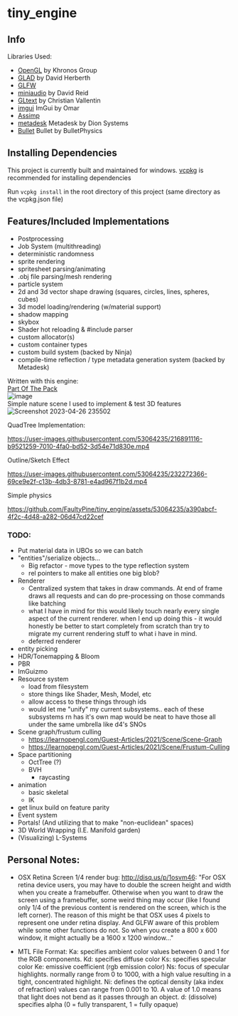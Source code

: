 # tiny_engine

## Info

Libraries Used:
- [OpenGL](https://www.opengl.org/) by Khronos Group
- [GLAD](https://glad.dav1d.de/) by David Herberth
- [GLFW](https://www.glfw.org/)
- [miniaudio](https://github.com/mackron/miniaudio) by David Reid
- [GLtext](https://github.com/vallentin/glText) by Christian Vallentin 
- [imgui](https://github.com/ocornut/imgui) ImGui by Omar
- [Assimp](https://github.com/assimp/assimp) 
- [metadesk](https://dion.systems/metadesk) Metadesk by Dion Systems
- [Bullet](https://github.com/bulletphysics/bullet3) Bullet by BulletPhysics


## Installing Dependencies

This project is currently built and maintained for windows. [vcpkg](https://vcpkg.io/en/) is recommended for installing dependencies

Run `vcpkg install` in the root directory of this project (same directory as the vcpkg.json file)

## Features/Included Implementations
- Postprocessing
- Job System (multithreading)
- deterministic randomness
- sprite rendering
- spritesheet parsing/animating
- .obj file parsing/mesh rendering
- particle system
- 2d and 3d vector shape drawing (squares, circles, lines, spheres, cubes)
- 3d model loading/rendering (w/material support)
- shadow mapping
- skybox
- Shader hot reloading & #include parser
- custom allocator(s)
- custom container types
- custom build system (backed by Ninja)
- compile-time reflection / type metadata generation system (backed by Metadesk)


Written with this engine:  
[Part Of The Pack](https://faultypine.itch.io/part-of-the-pack)  
![image](https://user-images.githubusercontent.com/53064235/211900902-6c979f44-357a-4449-adf0-40598d9a7edb.png)  
Simple nature scene I used to implement & test 3D features  
![Screenshot 2023-04-26 235502](https://user-images.githubusercontent.com/53064235/234755544-509599a3-1df1-4656-bcd0-6be7c841b4fb.png)


QuadTree Implementation:  

https://user-images.githubusercontent.com/53064235/216891116-b9521259-7010-4fa0-bd52-3d54e71d830e.mp4  

Outline/Sketch Effect  

https://user-images.githubusercontent.com/53064235/232272366-69ce9e2f-c13b-4db3-8781-e4ad967f1b2d.mp4  
  
Simple physics

https://github.com/FaultyPine/tiny_engine/assets/53064235/a390abcf-4f2c-4d48-a282-06d47cd22cef



### TODO:

- Put material data in UBOs so we can batch
- "entities"/serialize objects... 
    - Big refactor - move types to the type reflection system
    - rel pointers to make all entities one big blob?
- Renderer
    - Centralized system that takes in draw commands. At end of frame draws all requests and can
        do pre-processing on those commands like batching
    - what I have in mind for this would likely touch nearly every single aspect of the current renderer.
        when I end up doing this - it would honestly be better to start completely from scratch than try to migrate my current
        rendering stuff to what i have in mind.
    - deferred renderer
- entity picking
- HDR/Tonemapping & Bloom
- PBR
- ImGuizmo
- Resource system
    - load from filesystem
    - store things like Shader, Mesh, Model, etc
    - allow access to these things through ids
    - would let me "unify" my current subsystems.. each of these subsystems rn has it's own map
        would be neat to have those all under the same umbrella like d4's SNOs
- Scene graph/frustum culling 
    - https://learnopengl.com/Guest-Articles/2021/Scene/Scene-Graph
    - https://learnopengl.com/Guest-Articles/2021/Scene/Frustum-Culling
- Space partitioning
    - OctTree (?)
    - BVH
        - raycasting
- animation
    - basic skeletal
    - IK
- get linux build on feature parity
- Event system
- Portals! (And utilizing that to make "non-euclidean" spaces)
- 3D World Wrapping (I.E. Manifold garden)
- (Visualizing) L-Systems



## Personal Notes:
- OSX Retina Screen 1/4 render bug:
    http://disq.us/p/1osvm46: "For OSX retina device users, you may have to double the screen height and width when you create a framebuffer. Otherwise when you want to draw the screen using a framebuffer, some weird thing may occur (like I found only 1/4 of the previous content is rendered on the screen, which is the left corner).
    The reason of this might be that OSX uses 4 pixels to represent one under retina display. And GLFW aware of this problem while some other functions do not. So when you create a 800 x 600 window, it might actually be a 1600 x 1200 window..."

- MTL File Format:
Ka: specifies ambient color     values between 0 and 1 for the RGB components.
Kd: specifies diffuse color
Ks: specifies specular color
Ke: emissive coefficient (rgb emission color)
Ns: focus of specular highlights. normally range from 0 to 1000, with a high value resulting in a tight, concentrated highlight.
Ni: defines the optical density (aka index of refraction) values can range from 0.001 to 10. A value of 1.0 means that light does not bend as it passes through an object.
d: (dissolve) specifies alpha (0 = fully transparent, 1 = fully opaque)
